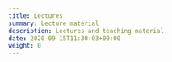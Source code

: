 ```yaml
---
title: Lectures
summary: Lecture material
description: Lectures and teaching material
date: 2020-09-15T11:30:03+00:00
weight: 0
---
```


